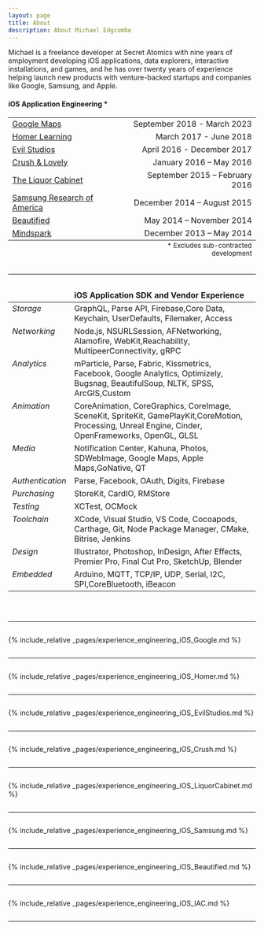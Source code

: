 ```yaml
---
layout: page
title: About
description: About Michael Edgcumbe
---
```


<a name="summary"></a>
<p>Michael is a freelance developer at Secret Atomics with nine years of employment developing iOS applications, data explorers, interactive installations, and games, and he has over twenty years of experience helping launch new products with venture-backed startups and companies like Google, Samsung, and Apple.</p>

#### iOS Application Engineering *

<table style="width:100%">
<tr><td><a href="#google-maps">Google Maps</a></td><td align="right">September 2018 - March 2023</td></tr>
<tr><td><a href="#homer-learning">Homer Learning</a></td><td align="right">March 2017 - June 2018</td></tr>
<tr><td><a href="#evil-studios">Evil Studios</a></td><td align="right">April 2016 - December 2017</td></tr>
<tr><td><a href="#crush-and-lovely">Crush & Lovely</a></td><td align="right">January 2016 – May 2016</td></tr>
<tr><td><a href="#liquor-cabinet">The Liquor Cabinet</a></td><td align="right">September 2015 – February 2016</td></tr>
<tr><td><a href="#samsung">Samsung Research of America</a></td><td align="right">December 2014 – August 2015</td></tr>
<tr><td><a href="#beautified">Beautified</a></td><td align="right">May 2014 – November 2014</td></tr>
<tr><td><a href="#mindspark">Mindspark</a></td><td align="right">December 2013 – May 2014</td></tr>
<tfoot><tr><td></td><td align="right"><sub>* Excludes sub-contracted development</sub></td></tr></tfoot>
</table>

```

```

<hr>

```

```

<table style="width:100%" cellpadding="10">
	<thead><tr><td></td><td><b>iOS Application SDK and Vendor Experience</b></td></tr></thead>
	<tr><td valign="top"><em>Storage</em></td><td>GraphQL, Parse API, Firebase,Core Data, Keychain,
UserDefaults, Filemaker, Access</td></tr>
	<tr><td valign="top"><em>Networking</em></td><td>Node.js, NSURLSession, AFNetworking, Alamofire,
WebKit,Reachability, MultipeerConnectivity, gRPC</td></tr>
	<tr><td valign="top"><em>Analytics</em></td><td>mParticle, Parse, Fabric, Kissmetrics, Facebook, Google
Analytics, Optimizely, Bugsnag, BeautifulSoup, NLTK,
SPSS, ArcGIS,Custom</td></tr>
	<tr><td valign="top"><em>Animation</em></td><td>CoreAnimation, CoreGraphics, CoreImage, SceneKit,
SpriteKit, GamePlayKit,CoreMotion, Processing, Unreal Engine,
Cinder, OpenFrameworks, OpenGL, GLSL</td></tr>
	<tr><td valign="top"><em>Media</em></td><td>Notification Center, Kahuna, Photos, SDWebImage, Google
Maps, Apple Maps,GoNative, QT</td></tr>
	<tr><td valign="top"><em>Authentication</em></td><td>Parse, Facebook, OAuth, Digits, Firebase</td></tr>
	<tr><td valign="top"><em>Purchasing</em></td><td>StoreKit, CardIO, RMStore</td></tr>
	<tr><td valign="top"><em>Testing</em></td><td>XCTest, OCMock</td></tr>
	<tr><td valign="top"><em>Toolchain</em></td><td>XCode, Visual Studio, VS Code, Cocoapods, Carthage, Git, Node
Package Manager, CMake, Bitrise, Jenkins</td></tr>
	<tr><td valign="top"><em>Design</em></td><td>Illustrator, Photoshop, InDesign, After Effects, Premier
Pro, Final Cut Pro, SketchUp, Blender</td></tr>
	<tr><td valign="top"><em>Embedded</em></td><td>Arduino, MQTT, TCP/IP, UDP, Serial, I2C,
SPI,CoreBluetooth, iBeacon</td></tr>
</table>
<br>

```

```
<hr>

```

```

{% include_relative _pages/experience_engineering_iOS_Google.md %}

```

```

<hr>

```

```

{% include_relative _pages/experience_engineering_iOS_Homer.md %}

```

```

<hr>

```

```

{% include_relative _pages/experience_engineering_iOS_EvilStudios.md %}

```

```

<hr>

```

```

{% include_relative _pages/experience_engineering_iOS_Crush.md %}

```

```

<hr>

```

```

{% include_relative _pages/experience_engineering_iOS_LiquorCabinet.md %}

```

```

<hr>

```

```

{% include_relative _pages/experience_engineering_iOS_Samsung.md %}

```

```

<hr>

```

```

{% include_relative _pages/experience_engineering_iOS_Beautified.md %}

```

```

<hr>

```

```

{% include_relative _pages/experience_engineering_iOS_IAC.md %}

```

```

<hr>

```

```
